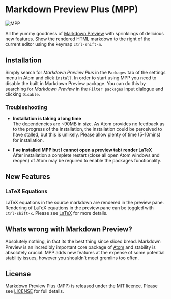 # Markdown Preview Plus (MPP)

![MPP](https://raw.githubusercontent.com/Galadirith/markdown-preview-plus/master/imgs/mpp.png)

All the yummy goodness of
[Markdown Preview](https://github.com/atom/markdown-preview) with sprinklings of
delicious new features. Show the rendered HTML markdown to the right of the
current editor using the keymap `ctrl-shift-m`.

## Installation

Simply search for *Markdown Preview Plus* in the `Packages` tab of the
settings menu in Atom and click `install`. In order to start using MPP you need
to disable the built in Markdown Preview package. You can do this by searching
for *Markdown Preview* in the `Filter packages` input dialogue and clicking
`Disable`.

### Troubleshooting

- **Installation is taking a long time**  
  The dependencies are ~90MB in size. As Atom provides no feedback as to the
  progress of the installation, the installation could be perceived to have
  stalled, but this is unlikely. Please allow plenty of time (5-10mins) for
  installation.

- **I've installed MPP but I cannot open a preview tab/ render LaTeX**  
  After installation a complete restart (close all open Atom windows and reopen)
  of Atom may be required to enable the packages functionality.

## New Features

### LaTeX Equations

LaTeX equations in the source markdown are rendered in the preview pane.
Rendering of LaTeX equations in the preview pane can be toggled with
`ctrl-shift-x`. Please see [LaTeX](LATEX.md) for more details.

## Whats wrong with Markdown Preview?

Absolutely nothing, in fact its the best thing since sliced bread. Markdown
Preview is an incredibly important core package of [Atom](https://atom.io/) and
stability is absolutely crucial. MPP adds new features at the expense of some
potential stability issues, however you shouldn't meet gremlins too often.

## License

Markdown Preview Plus (MPP) is released under the MIT licence. Please see
[LICENSE](LICENSE.md) for full details.
